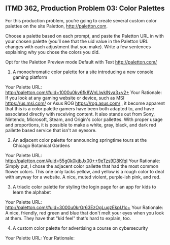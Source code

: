 ## ITMD 362, Production Problem 03: Color Palettes

For this production problem, you’re going to create several custom color palettes on the site
Paletton, http://paletton.com.

Choose a palette based on each prompt, and paste the Paletton URL in with your chosen palette
(you’ll see that the uid value in the Paletton URL changes with each adjustment that you make).
Write a few sentences explaining why you chose the colors you did.

Opt for the Paletton Preview mode Default with Text http://paletton.com/

1. A monochromatic color palette for a site introducing a new console gaming platform

Your Palette URL: http://paletton.com/#uid=1000u0kv6fk8WnLlwklNva3+v2+
Your Rationale: If you look at any gaming website or device, such as MSI https://us.msi.com/ 
or Asus ROG https://rog.asus.com/ , it become apparent that this is a color palette gamers
have been both adapted to, and have associated directly with receiving content. It also stands
out from Sony, Nintendo, Microsoft, Steam, and Origin's color pallettes. With proper usage
and proportions, it is possible to make a white, gray, black, and dark red pallette based
service that isn't an eyesore.

2. An adjacent color palette for announcing springtime tours at the Chicago Botanical Gardens

Your Palette URL: http://paletton.com/#uid=55g0k0kjbJx00++9eTzs9D8Kfql
Your Rationale: Simply put, I chose the adjacent color pallette that had the most common flower
colors. This one only lacks yellow, and yellow is a rough color to deal with anyway for a
website. A nice, muted violent, purple-ish pink, and red.

3. A triadic color palette for styling the login page for an app for kids to learn the alphabet

Your Palette URL: http://paletton.com/#uid=3000u0krGr63EzOgLugzEkpU1c+
Your Rationale: A nice, friendly, red green and blue that don't melt your eyes when you look at
them. They have that "kid feel" that's hard to explain, too.

4. A custom color palette for advertising a course on cybersecurity

Your Palette URL:
Your Rationale:
